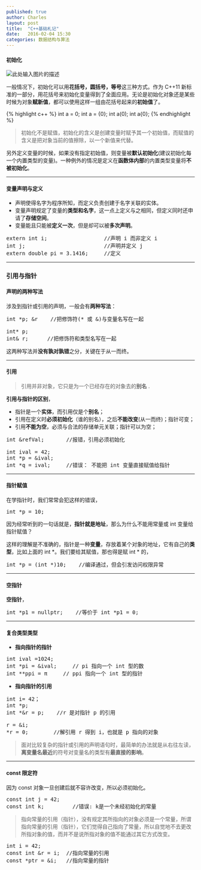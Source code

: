 ```yaml
---
published: true
author: Charles
layout: post
title:  "C++基础札记"
date:   2016-02-04 15:30
categories: 数据结构与算法
---
```


#### 初始化
![此处输入图片的描述][1]

一般情况下，初始化可以用**花括号，圆括号，等号**这三种方式。作为 C++11 新标准的一部分，用花括号来初始化变量得到了全面应用。无论是初始化对象还是某些时候为对象**赋新值**，都可以使用这样一组由花括号起来的**初始值**了。

{% highlight c++ %}
int a = 0;
int a = {0};
int a(0);
int a{0};
{% endhighlight %}

> 初始化不是赋值，初始化的含义是创建变量时赋予其一个初始值，而赋值的含义是把对象当前的值擦除，以一个新值来代替。

另外定义变量的时候，如果没有指定初始值，则变量被**默认初始化**(建议初始化每一个内置类型的变量)。一种例外的情况是定义在**函数体内部**的内置类型变量将**不被初始化**。


----------


#### 变量声明与定义
- 声明使得名字为程序所知，而定义负责创建于名字关联的实体。
- 变量声明规定了变量的**类型和名字**，这一点上定义与之相同，但定义同时还申请了**存储空间**。
- 变量能且只能被**定义一次**，但是却可以被**多次声明**。

<pre class="prettyprint linenums">
extern int i;                  //声明 i 而非定义 i
int j;                         //声明并定义 j
extern double pi = 3.1416;     //定义
</pre>


----------


### 引用与指针

#### 声明的两种写法

涉及到指针或引用的声明，一般会有**两种写法**：

<pre class="prettyprint linenums">
int *p; &r    //把修饰符(* 或 &)与变量名写在一起

int* p;
int& r;      //把修饰符和类型名写在一起
</pre>

这两种写法并**没有孰对孰错**之分，关键在于从一而终。


----------


#### 引用
> 引用并非对象，它只是为一个已经存在的对象去的**别名** .

**引用与指针的区别**，

- 指针是一个**实体**，而引用仅是个**别名**；
- 引用在定义时**必须初始化**（谁的别名），之后**不能改变**(从一而终)；指针可变；
- 引用**不能为空**，必须与合法的存储单元关联；指针可以为空；

<pre class="prettyprint linenums">
int &refVal;       //报错，引用必须初始化

int ival = 42;
int *p = &ival;
int *q = ival;     //错误： 不能把 int 变量直接赋值给指针
</pre>

----------

#### 指针赋值

在学指针时，我们常常会犯这样的错误，

<pre class="prettyprint linenums">
int *p = 10;
</pre>

因为经常听到的一句话就是，**指针就是地址**，那么为什么不能用常量或 int 变量给指针赋值？

这样的理解是不准确的，指针是一种**变量**，存放着某个对象的地址，它有自己的**类型**，比如上面的 int *。我们要给其赋值，那也得是赋 int * 的，

<pre class="prettyprint linenums">
int *p = (int *)10;    //编译通过，但会引发访问权限异常
</pre>


----------

#### 空指针

**空指针**，

<pre class="prettyprint linenums">
int *p1 = nullptr;    //等价于 int *p1 = 0;
</pre>

----------

#### 复合类型类型

- **指向指针的指针**

<pre class="prettyprint linenums">
int ival =1024;
int *pi = &ival;     // pi 指向一个 int 型的数
int **ppi = &pi;     // ppi 指向一个 int 型的指针
</pre>

- **指向指针的引用**

<pre class="prettyprint linenums">
int i= 42；
int *p;
int *&r = p;    //r 是对指针 p 的引用

r = &i;
*r = 0;        //解引用 r 得到 i，也就是 p 指向的对象
</pre>

> 面对比较复杂的指针或引用的声明语句时，最简单的办法就是从右往左读，**离变量名最近**的符号对变量名的类型有**最直接的影响**。

----------

#### const 限定符

因为 const 对象一旦创建后就不容许改变，所以必须初始化。

<pre class="prettyprint linenums">
const int j = 42;
const int k;         //错误: k是一个未经初始化的常量
</pre>

>  指向常量的引用（指针），没有规定其所指向的对象必须是一个常量，所谓指向常量的引用（指针），它们觉得自己指向了常量，所以自觉地不去更改所指对象的值，而并不是说所指对象的值不能通过其它方式改变。

<pre class="prettyprint linenums">
int i = 42;
const int &r = i;  //指向常量的引用
const *ptr = &i;   //指向常量的指针
</pre>

  [1]: http://7xjbdi.com1.z0.glb.clouddn.com/c++_ini.png?imageView/2/w/250